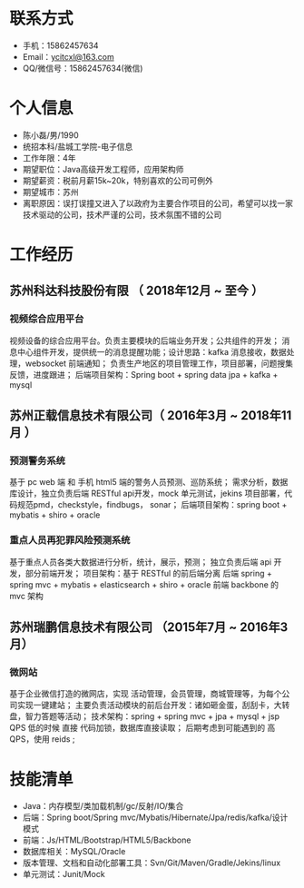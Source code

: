 
# 联系方式

- 手机：15862457634
- Email：ycitcxl@163.com
- QQ/微信号：15862457634(微信)

# 个人信息

 - 陈小磊/男/1990 
 - 统招本科/盐城工学院-电子信息
 - 工作年限：4年
 - 期望职位：Java高级开发工程师，应用架构师
 - 期望薪资：税前月薪15k~20k，特别喜欢的公司可例外
 - 期望城市：苏州
 - 离职原因：误打误撞又进入了以政府为主要合作项目的公司，希望可以找一家技术驱动的公司，技术严谨的公司，技术氛围不错的公司

# 工作经历

## 苏州科达科技股份有限 （ 2018年12月 ~ 至今 ）

### 视频综合应用平台
视频设备的综合应用平台。负责主要模块的后端业务开发；公共组件的开发；
消息中心组件开发，提供统一的消息提醒功能；设计思路：kafka 消息接收，数据处理，websocket 前端通知；
负责生产地区的项目管理工作，项目部署，问题搜集反馈，进度跟进；
后端项目架构：Spring boot + spring data jpa  + kafka + mysql

## 苏州正载信息技术有限公司（ 2016年3月 ~ 2018年11月 ）

### 预测警务系统
基于 pc web 端 和 手机 html5 端的警务人员预测、巡防系统；
需求分析，数据库设计，独立负责后端 RESTful api开发，mock 单元测试，jekins 项目部署，代码规范pmd，checkstyle，findbugs， sonar；
后端项目架构：spring boot + mybatis + shiro  + oracle

### 重点人员再犯罪风险预测系统 
基于重点人员各类大数据进行分析，统计，展示，预测；
独立负责后端 api 开发，部分前端开发；
项目架构：基于 RESTful 的前后端分离
后端  spring + spring mvc + mybatis + elasticsearch + shiro + oracle
前端  backbone 的 mvc 架构
    

## 苏州瑞鹏信息技术有限公司 （2015年7月 ~ 2016年3月）
### 微网站
基于企业微信打造的微网店，实现 活动管理，会员管理，商城管理等，为每个公司实现一键建站；
主要负责活动模块的前后台开发：诸如砸金蛋，刮刮卡，大转盘，智力答题等活动；
技术架构：spring + spring mvc + jpa + mysql + jsp
QPS 低的时候 直接 代码加锁，数据库直接读取；
后期考虑到可能遇到的 高 QPS，使用 reids ;




# 技能清单

- Java：内存模型/类加载机制/gc/反射/IO/集合
- 后端：Spring boot/Spring mvc/Mybatis/Hibernate/Jpa/redis/kafka/设计模式
- 前端：Js/HTML/Bootstrap/HTML5/Backbone
- 数据库相关：MySQL/Oracle
- 版本管理、文档和自动化部署工具：Svn/Git/Maven/Gradle/Jekins/linux
- 单元测试：Junit/Mock
      